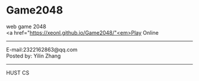 # Game2048
web game 2048<br/>
<a href="https://xeonl.github.io/Game2048/"<em>Play Online</em></a><br/>
<hr/>
E-mail:2322162863@qq.com<br/>
Posted by: Yilin Zhang<br/>
<hr/>
HUST CS
